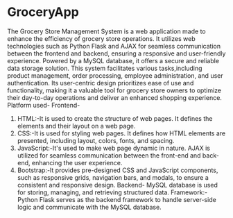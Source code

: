# GroceryApp
The Grocery Store Management System is a web application made to enhance the efficiency of grocery store operations.
It utilizes web technologies such as Python Flask and AJAX for seamless communication between the frontend and backend, ensuring a responsive and user-friendly experience.
Powered by a MySQL database, it offers a secure and reliable data storage solution. This system facilitates various tasks,including product management, order processing, 
employee administration, and user authentication. Its user-centric design prioritizes ease of use and functionality, making it a valuable tool for grocery store owners to 
optimize their day-to-day operations and deliver an enhanced shopping experience.
Platform used-
Frontend-
1. HTML:-It is used to create the structure of web pages. It defines the elements and their layout on a web page.
2. CSS:-It is used for styling web pages. It defines how HTML elements are presented, including layout, colors, fonts, and spacing.
3. JavaScript:-It's used to make web page dynamic in nature. AJAX is utilized for seamless communication between the front-end and back-end, enhancing the user experience.
4. Bootstrap:-It provides pre-designed CSS and JavaScript components, such as responsive grids, navigation bars, and modals, to ensure a consistent and responsive design. 
Backend-
MySQL database is used for storing, managing, and retrieving structured data.
Framework:- Python Flask  serves as the backend framework to handle server-side logic and communicate with the MySQL database.


